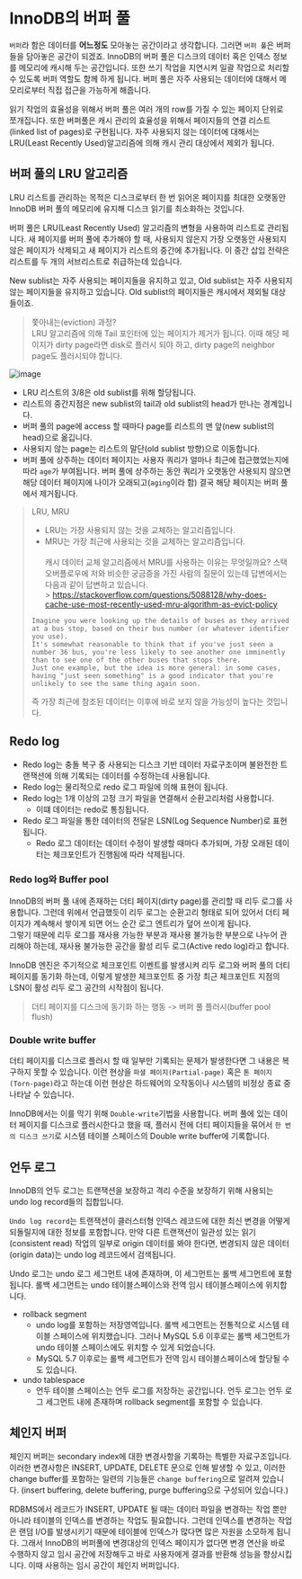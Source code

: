 # InnoDB의 버퍼 풀

`버퍼`라 함은 데이터를 **어느정도** 모아놓는 공간이라고 생각합니다. 그러면 `버퍼 풀`은 버퍼들을 담아놓은 공간이 되겠죠.
InnoDB의 버퍼 풀은 디스크의 데이터 혹은 인덱스 정보를 메모리에 캐시해 두는 공간입니다. 또한 쓰기 작업을 지연시켜 일괄 작업으로 처리할 수 있도록 버퍼 역할도 함께 하게 됩니다.
버퍼 풀은 자주 사용되는 데이터에 대해서 메모리로부터 직접 접근을 가능하게 해줍니다.

읽기 작업의 효율성을 위해서 버퍼 풀은 여러 개의 row를 가질 수 있는 페이지 단위로 쪼개집니다.
또한 버퍼풀은 캐시 관리의 효율성을 위해서 페이지들의 연결 리스트(linked list of pages)로 구현됩니다.
자주 사용되지 않는 데이터에 대해서는 LRU(Least Recently Used)알고리즘에 의해 캐시 관리 대상에서 제외가 됩니다.

## 버퍼 풀의 LRU 알고리즘

LRU 리스트를 관리하는 목적은 디스크로부터 한 번 읽어온 페이지를 최대한 오랫동안 InnoDB 버퍼 풀의 메모리에 유지해 디스크 읽기를 최소화하는 것입니다.

버퍼 풀은 LRU(Least Recently Used) 알고리즘의 변형을 사용하여 리스트로 관리됩니다. 새 페이지를 버퍼 풀에 추가해야 할 때, 사용되지 않은지 가장 오랫동안 사용되지 않은 페이지가 삭제되고 새 페이지가 리스트의 중간에 추가됩니다. 이 중간 삽입 전략은 리스트를 두 개의 서브리스트로 취급하는데 있습니다.

New sublist는 자주 사용되는 페이지들을 유지하고 있고, Old sublist는 자주 사용되지 않는 페이지들을 유지하고 있습니다. Old sublist의 페이지들은 캐시에서 제외될 대상들이죠.

> 쫓아내는(eviction) 과정?<br>
> LRU 알고리즘에 의해 Tail 포인터에 있는 페이지가 제거가 됩니다.
> 이때 해당 페이지가 dirty page라면 disk로 플러시 되야 하고, dirty page의 neighbor page도 플러시되야 합니다.

![image](https://github.com/firebase/quickstart-java/assets/66981851/5e806444-9c02-4574-9c62-b4024da55d9d)

- LRU 리스트의 3/8은 old sublist를 위해 할당됩니다.
- 리스트의 중간지점은 new sublist의 tail과 old sublist의 head가 만나는 경계입니다.
- 버퍼 풀의 page에 access 할 때마다 page를 리스트의 맨 앞(new sublist의 head)으로 옮깁니다.
- 사용되지 않는 page는 리스트의 말단(old sublist 방향)으로 이동합니다.
- 버퍼 풀에 상주하는 데이터 페이지는 사용자 쿼리가 얼마나 최근에 접근했었는지에 따라 `age`가 부여됩니다. 버퍼 풀에 상주하는 동안 쿼리가 오랫동안 사용되지 않으면 해당 데이터 페이지에 나이가 오래되고(`aging`이라 함) 결국 해당 페이지는 버퍼 풀에서 제거됩니다.

> LRU, MRU<br>
>
> - LRU는 가장 사용되지 않는 것을 교체하는 알고리즘입니다.
> - MRU는 가장 최근에 사용되는 것을 교체하는 알고리즘입니다.
>   <br><br>
>   캐시 데이터 교체 알고리즘에서 MRU를 사용하는 이유는 무엇일까요?
>   스택 오버플로우에 저와 비슷한 궁금증을 가진 사람의 질문이 있는데 답변에서는 다음과 같이 답변하고 있습니다. <br> > https://stackoverflow.com/questions/5088128/why-does-cache-use-most-recently-used-mru-algorithm-as-evict-policy
>
> ```
> Imagine you were looking up the details of buses as they arrived at a bus stop, based on their bus number (or whatever identifier you use).
> It's somewhat reasonable to think that if you've just seen a number 36 bus, you're less likely to see another one imminently than to see one of the other buses that stops there.
> Just one example, but the idea is more general: in some cases, having "just seen something" is a good indicator that you're unlikely to see the same thing again soon.
> ```
>
> 즉 가장 최근에 참조된 데이터는 이후에 바로 보지 않을 가능성이 높다는 것입니다.

## Redo log

- Redo log는 충돌 복구 중 사용되는 디스크 기반 데이터 자료구조이며 불완전한 트랜잭션에 의해 기록되는 데이터를 수정하는데 사용됩니다.
- Redo log는 물리적으로 redo 로그 파일에 의해 표현이 됩니다.
- Redo log는 1개 이상의 고정 크기 파일을 연결해서 순환고리처럼 사용합니다.
  - 이떄 데이터는 redo로 통칭됩니다.
- Redo 로그 파일을 통한 데이터의 전달은 LSN(Log Sequence Number)로 표현됩니다.
  - Redo 로그 데이터는 데이터 수정이 발생할 때마다 추가되며, 가장 오래된 데이터는 체크포인트가 진행됨에 따라 삭제됩니다.

### Redo log와 Buffer pool

InnoDB의 버퍼 풀 내에 존재하는 더티 페이지(dirty page)를 관리할 때 리두 로그를 사용합니다. 그런데 위에서 언급했듯이 리두 로그는 순환고리 형태로 되어 있어서 더티 페이지가 계속해서 쌓이게 되면 어느 순간 로그 엔트리가 덮어 쓰이게 됩니다. <br>
그렇기 때문에 리두 로그를 재사용 가능한 부분과 재사용 불가능한 부분으로 나누어 관리해야 하는데, 재사용 불가능한 공간을 활성 리두 로그(Active redo log)라고 합니다.

InnoDB 엔진은 주기적으로 체크포인트 이벤트를 발생시켜 리두 로그와 버퍼 풀의 더티 페이지를 동기화 하는데, 이렇게 발생한 체크포인트 중 가장 최근 체크포인트 지점의 LSN이 활성 리두 로그 공간의 시작점이 됩니다.

> 더티 페이지를 디스크에 동기화 하는 행동 -> 버퍼 풀 플러시(buffer pool flush)

### Double write buffer

더티 페이지를 디스크로 플러시 할 때 일부만 기록되는 문제가 발생한다면 그 내용은 복구하지 못할 수 있습니다.
이런 현상을 `파셜 페이지(Partial-page)` 혹은 `톤 페이지(Torn-page)`라고 하는데 이런 현상은 하드웨어의 오작동이나 시스템의 비정상 종료 중 나타날 수 있습니다.

InnoDB에서는 이를 막기 위해 `Double-write`기법을 사용합니다. 버퍼 풀에 있는 데이터 페이지를 디스크로 플러시한다고 했을 때, 플러시 전에 더티 페이지들을 묶어서 `한 번의 디스크 쓰기`로 시스템 테이블 스페이스의 Double write buffer에 기록합니다.

## 언두 로그

InnoDB의 언두 로그는 트랜잭션을 보장하고 격리 수준을 보장하기 위해 사용되는 undo log record들의 집합입니다.

`Undo log record`는 트랜잭션이 클러스터형 인덱스 레코드에 대한 최신 변경을 어떻게 되돌릴지에 대한 정보를 포함합니다.
만약 다른 트랜잭션이 일관성 있는 읽기(consistent read) 작업의 일부로 origin 데이터를 봐야 한다면, 변경되지 않은 데이터(origin data)는 undo log 레코드에서 검색됩니다.

Undo 로그는 undo 로그 세그먼트 내에 존재하며, 이 세그먼트는 롤백 세그먼트에 포함됩니다. 롤백 세그먼트는 undo 테이블스페이스와 전역 임시 테이블스페이스에 위치합니다.

- rollback segment
  - undo log를 포함하는 저장영역입니다. 롤백 세그먼트는 전통적으로 시스템 테이블 스페이스에 위치했습니다. 그러나 MySQL 5.6 이후로는 롤백 세그먼트가 undo 테이블 스페이스에도 위치할 수 있게 되었습니다.
  - MySQL 5.7 이후로는 롤백 세그먼트가 전역 임시 테이블스페이스에 할당될 수도 있습니다.
- undo tablespace
  - 언두 테이블 스페이스는 언두 로그를 저장하는 공간입니다. 언두 로그는 언두 로그 세그먼트 내에 존재하며 rollback segment를 포함할 수 있습니다.

## 체인지 버퍼

체인지 버퍼는 secondary index에 대한 변경사항을 기록하는 특별한 자료구조입니다. 이러한 변경사항은 INSERT, UPDATE, DELETE 문으로 인해 발생할 수 있고, 이러한 change buffer를 포함하는 일련의 기능들은 `change buffering`으로 알려져 있습니다. (insert buffering, delete buffering, purge buffering으로 구성되어 있습니다.)

RDBMS에서 레코드가 INSERT, UPDATE 될 때는 데이터 파일을 변경하는 작업 뿐만 아니라 테이블의 인덱스를 변경하는 작업도 필요합니다.
그런데 인덱스를 변경하는 작업은 랜덤 I/O를 발생시키기 때문에 테이블에 인덱스가 많다면 많은 자원을 소모하게 됩니다.
그래서 InnoDB의 버퍼풀에 변경대상의 인덱스 페이지가 없다면 변경 연산을 바로 수행하지 않고 임시 공간에 저장해두고 바로 사용자에게 결과를 반환해 성능을 향상시킵니다. 이때 사용하는 임시 공간이 체인지 버퍼입니다.

